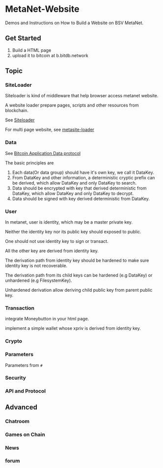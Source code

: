 # MetaNet-Website
Demos and Instructions on How to Build a Website on BSV MetaNet.

## Get Started

1. Build a HTML page
2. upload it to bitcoin at b.bitdb.network

## Topic

### SiteLoader

Siteloader is kind of middleware that help browser access metanet website.

A website loader prepare pages, scripts and other resources from blockchain.

See [Siteloader](./SiteLoader)

For multi page website, see [metasite-loader](https://github.com/monkeylord/MetaSite-Loader)

### Data

See [Bitcoin Application Data protocol](https://github.com/monkeylord/BAD)

The basic principles are

1. Each data(Or data group) should have it's own key, we call it DataKey. 
2. From DataKey and other information, a deterministic cryptic prefix can be derived, which allow DataKey and only DataKey to search.
3. Data should be encrypted with key that derived deterministic from DataKey, which allow DataKey and only DataKey to decrypt.
4. Data should be signed with key derived deterministic from DataKey.

### User

In metanet, user is identity, which may be a master private key.

Neither the identity key nor its public key should exposed to public.

One should not use identity key to sign or transact.



All the other key are derived from identity key. 

The derivation path from identity key should be hardened to make sure identity key is not recoverable.

The derivation path from its child keys can be hardened (e.g DataKey)  or unhardened (e.g FilesystemKey).

Unhardened derivation allow deriving child public key from parent public key.

### Transaction

integrate Moneybutton in your html page.

implement a simple wallet whose xpriv is derived from identity key.

### Crypto

### Parameters

Parameters from `#`

### Security

### API and Protocol

## Advanced

### Chatroom

### Games on Chain

### News

### forum